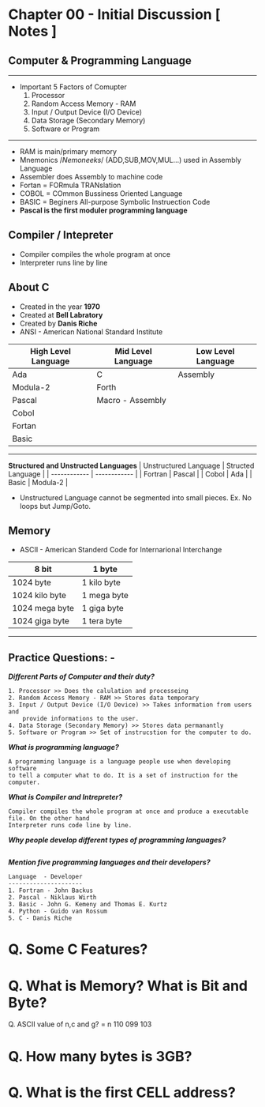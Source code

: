 # Chapter 00 - Initial Discussion [ Notes ]
##  Computer & Programming Language
****

-  Important 5 Factors of Comupter
    1. Processor
    2. Random Access Memory - RAM
    3. Input / Output Device (I/O Device)
    4. Data Storage (Secondary Memory)
    5. Software or Program
---
- RAM is main/primary memory
- Mnemonics /*Nemoneeks*/ (ADD,SUB,MOV,MUL...) used in Assembly Language
- Assembler does Assembly to machine code
- Fortan = FORmula TRANslation
- COBOL = COmmon Bussiness Oriented Language
- BASIC = Beginers All-purpose Symbolic Instruection Code
- **Pascal is the first moduler programming language**
## Compiler / Intepreter

- Compiler compiles the whole program at once
- Interpreter runs line by line

## About C

- Created in the year **1970**
- Created at **Bell Labratory**
- Created by **Danis Riche**
- ANSI - American National Standard Institute

| **High Level Language** | **Mid Level Language** | **Low Level Language** |
| ----------- | ----------- | -------- |
| Ada | C | Assembly
| Modula-2  | Forth |
| Pascal | Macro - Assembly
| Cobol |
| Fortan |
| Basic |
----
**Structured and Unstructed Languages**
| Unstructured Language | Structed Language |
| ------------ | ------------ |
| Fortran | Pascal |
| Cobol | Ada |
| Basic | Modula-2 |

- Unstructured Language cannot be segmented into small pieces. Ex. No loops but Jump/Goto.

## Memory

- ASCII - American Standerd Code for Internarional Interchange

| 8 bit | 1 byte |
| ------------ | ------------ |
| 1024 byte | 1 kilo byte |
| 1024 kilo byte | 1 mega byte |
| 1024 mega byte | 1 giga byte |
| 1024 giga byte | 1 tera byte |

----
## Practice Questions: -

***Different Parts of Computer and their duty?***
```
1. Processor >> Does the calulation and processeing
2. Random Access Memory - RAM >> Stores data temporary
3. Input / Output Device (I/O Device) >> Takes information from users and
    provide informations to the user.
4. Data Storage (Secondary Memory) >> Stores data permanantly
5. Software or Program >> Set of instrucstion for the computer to do.
```

***What is programming language?***
```
A programming language is a language people use when developing software
to tell a computer what to do. It is a set of instruction for the computer.
```
***What is Compiler and Intrepreter?***
```
Compiler compiles the whole program at once and produce a executable file. On the other hand
Interpreter runs code line by line.
```
***Why people develop different types of programming languages?***
```

```
***Mention five programming languages and their developers?***
```
Language  - Developer
---------------------
1. Fortran - John Backus
2. Pascal - Niklaus Wirth
3. Basic - John G. Kemeny and Thomas E. Kurtz
4. Python - Guido van Rossum
5. C - Danis Riche
```
Q. Some C Features?
=
Q. What is Memory? What is Bit and Byte?
=
Q. ASCII value of n,c and g?
= n 110 099 103

Q. How many bytes is 3GB?
=
Q. What is the first CELL address?
=
